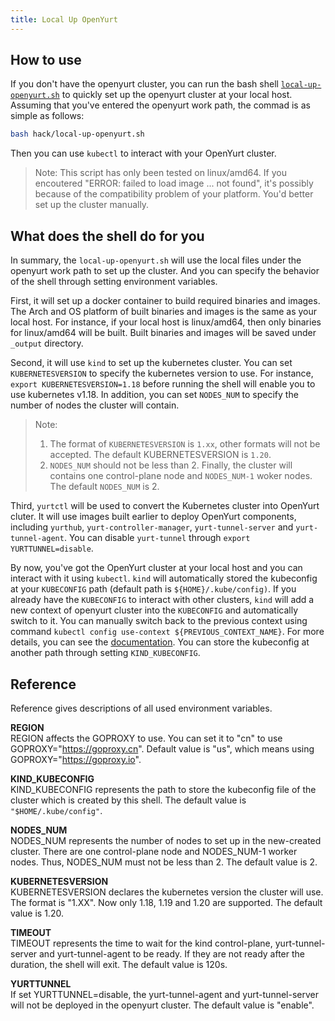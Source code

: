 ```yaml
---
title: Local Up OpenYurt
---
```


## How to use

If you don't have the openyurt cluster, you can run the bash shell [`local-up-openyurt.sh`](https://github.com/openyurtio/openyurt/blob/master/hack/make-rules/local-up-openyurt.sh) to quickly set up the openyurt cluster at your local host.
Assuming that you've entered the openyurt work path, the commad is as simple as follows:
```bash
bash hack/local-up-openyurt.sh
```
Then you can use `kubectl` to interact with your OpenYurt cluster.

> Note:
> This script has only been tested on linux/amd64. If you encoutered "ERROR: failed to load image ... not found", it's possibly because of the compatibility problem of your platform. You'd better set up the cluster manually.

## What does the shell do for you

In summary, the `local-up-openyurt.sh` will use the local files under the openyurt work path to set up the cluster.  And you can specify the behavior of the shell through setting environment variables.

First, it will set up a docker container to build required binaries and images. The Arch and OS platform of built binaries and images is the same as your local host. For instance, if your local host is linux/amd64, then only binaries for linux/amd64 will be built. Built binaries and images will be saved under `_output` directory.

Second, it will use `kind` to set up the kubernetes cluster. You can set `KUBERNETESVERSION` to specify the kubernetes version to use. For instance, `export KUBERNETESVERSION=1.18` before running the shell will enable you to use kubernetes v1.18. In addition, you can set `NODES_NUM` to specify the number of nodes the cluster will contain.
>Note:
>1. The format of `KUBERNETESVERSION` is `1.xx`, other formats will not be accepted. The default KUBERNETESVERSION is `1.20`.
>2. `NODES_NUM` should not be less than 2. Finally, the cluster will contains one control-plane node and `NODES_NUM-1` woker nodes. The default `NODES_NUM` is 2.

Third, `yurtctl` will be used to convert the Kubernetes cluster into OpenYurt cluter. It will use images built earlier to deploy OpenYurt components, including `yurthub`, `yurt-controller-manager`, `yurt-tunnel-server` and `yurt-tunnel-agent`. You can disable `yurt-tunnel` through `export YURTTUNNEL=disable`.

By now, you've got the OpenYurt cluster at your local host and you can interact with it using `kubectl`. `kind` will automatically stored the kubeconfig at your `KUBECONFIG` path (default path is `${HOME}/.kube/config)`. If you already have the `KUBECONFIG` to interact with other clusters, `kind` will add a new context of openyurt cluster into the `KUBECONFIG` and automatically switch to it. You can manually switch back to the previous context using command `kubectl config use-context ${PREVIOUS_CONTEXT_NAME}`. For more details, you can see the [documentation](https://kubernetes.io/docs/tasks/access-application-cluster/configure-access-multiple-clusters/). You can store the kubeconfig at another path through setting `KIND_KUBECONFIG`.

## Reference

Reference gives descriptions of all used environment variables.

**REGION**  
REGION affects the GOPROXY to use. You can set it to "cn" to use GOPROXY="https://goproxy.cn". Default value is "us", which means using GOPROXY="https://goproxy.io".

**KIND_KUBECONFIG**  
KIND_KUBECONFIG represents the path to store the kubeconfig file of the cluster which is created by this shell. The default value is `"$HOME/.kube/config"`.

**NODES_NUM**  
NODES_NUM represents the number of nodes to set up in the new-created cluster. There are one control-plane node and NODES_NUM-1 worker nodes. Thus, NODES_NUM must not be less than 2. The default value is 2.

**KUBERNETESVERSION**  
KUBERNETESVERSION declares the kubernetes version the cluster will use. The format is "1.XX". Now only 1.18, 1.19 and 1.20 are supported. The default value is 1.20.

**TIMEOUT**  
TIMEOUT represents the time to wait for the kind control-plane, yurt-tunnel-server and yurt-tunnel-agent to be ready. If they are not ready after the duration, the shell will exit. The default value is 120s.

**YURTTUNNEL**  
If set YURTTUNNEL=disable, the yurt-tunnel-agent and yurt-tunnel-server will not be deployed in the openyurt cluster. The default value is "enable".
